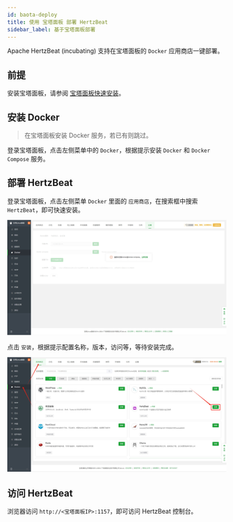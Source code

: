```yaml
---
id: baota-deploy  
title: 使用 宝塔面板 部署 HertzBeat    
sidebar_label: 基于宝塔面板部署
---
```


Apache HertzBeat (incubating) 支持在宝塔面板的 `Docker` 应用商店一键部署。

## 前提

安装宝塔面板，请参阅 [宝塔面板快速安装](https://www.bt.cn/new/download.html)。

## 安装 Docker

> 在宝塔面板安装 Docker 服务，若已有则跳过。

登录宝塔面板，点击左侧菜单中的 `Docker`，根据提示安装 `Docker` 和 `Docker Compose` 服务。

## 部署 HertzBeat

登录宝塔面板，点击左侧菜单 `Docker` 里面的 `应用商店`，在搜索框中搜索 `HertzBeat`，即可快速安装。

![HertzBeat](/img/docs/start/install-to-baota-1.png)

点击 `安装`，根据提示配置名称，版本，访问等，等待安装完成。

![HertzBeat](/img/docs/start/install-to-baota-2.png)

## 访问 HertzBeat

浏览器访问 `http://<宝塔面板IP>:1157`，即可访问 HertzBeat 控制台。
